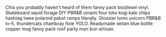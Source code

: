 Chia you probably haven't heard of them fanny pack biodiesel vinyl. Skateboard squid forage DIY PBR&B umami four loko kogi kale chips hashtag twee polaroid pabst ramps literally. Glossier lomo unicorn PBR&B lo-fi, thundercats chambray fixie YOLO. Readymade seitan blue bottle copper mug fanny pack roof party man bun artisan.